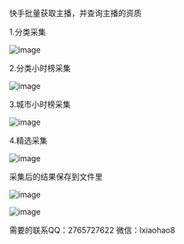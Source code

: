 快手批量获取主播，并查询主播的资质

1.分类采集

![image](https://github.com/jh485924960/kuaishou/assets/54445896/19712034-b88e-4e15-b9a1-e162fef49831)

2.分类小时榜采集

![image](https://github.com/jh485924960/kuaishou/assets/54445896/44fd04b8-f387-4f84-b8a6-868e2339a32f)

3.城市小时榜采集

![image](https://github.com/jh485924960/kuaishou/assets/54445896/83fcf999-bb38-464a-ba9c-d70436ab3b16)

4.精选采集

![image](https://github.com/jh485924960/kuaishou/assets/54445896/40320605-c543-4798-86a5-5d877ff242d7)

采集后的结果保存到文件里

![image](https://github.com/jh485924960/kuaishou/assets/54445896/011f3b4a-79db-4f7b-bd78-664d8f86ac63)

![image](https://github.com/jh485924960/kuaishou/assets/54445896/bc05ac76-c5e3-4718-97b4-b39cc4579a2e)

需要的联系QQ：2765727622 微信：lxiaohao8
